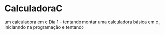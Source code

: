 # CalculadoraC
um calculadora em c
 Dia 1 -  tentando montar uma calculadora básica em c , inicianndo na programação e tentando 
